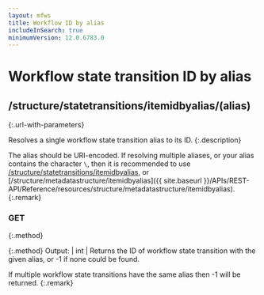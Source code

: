 ```yaml
---
layout: mfws
title: Workflow ID by alias
includeInSearch: true
minimumVersion: 12.0.6783.0
---
```


# Workflow state transition ID by alias

## /structure/statetransitions/itemidbyalias/(alias)
{:.url-with-parameters}

Resolves a single workflow state transition alias to its ID.
{:.description}

The alias should be URI-encoded.  If resolving multiple aliases, or your alias contains the character `\`, then it is recommended to use [/structure/statetransitions/itemidbyalias](../), or [/structure/metadatastructure/itemidbyalias]({{ site.baseurl }}/APIs/REST-API/Reference/resources/structure/metadatastructure/itemidbyalias).
{:.remark}

### GET
{:.method}

{:.method}
Output: | int
| Returns the ID of workflow state transition with the given alias, or -1 if none could be found.

If multiple workflow state transitions have the same alias then -1 will be returned.
{:.remark}